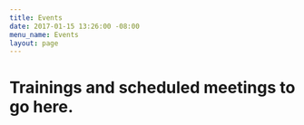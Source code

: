 ```yaml
---
title: Events
date: 2017-01-15 13:26:00 -08:00
menu_name: Events
layout: page
---
```


# Trainings and scheduled meetings to go here.
